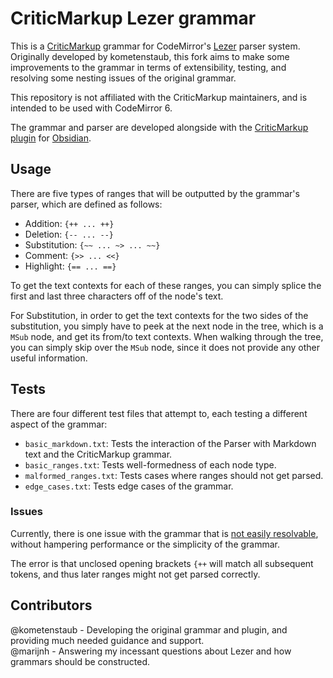 # CriticMarkup Lezer grammar

This is a [CriticMarkup](https://github.com/CriticMarkup/CriticMarkup-toolkit) grammar for CodeMirror's [Lezer](https://lezer.codemirror.net/) parser system.
Originally developed by kometenstaub, this fork aims to make some improvements to the grammar in terms of extensibility, testing, and resolving
some nesting issues of the original grammar.

This repository is not affiliated with the CriticMarkup maintainers, and is intended to be used with CodeMirror 6.

The grammar and parser are developed alongside with the [CriticMarkup plugin](https://github.com/Fevol/obsidian-criticmarkup) for [Obsidian](https://obsidian.md/).



## Usage

There are five types of ranges that will be outputted by the grammar's parser, which are defined as follows:
- Addition: `{++ ... ++}`
- Deletion: `{-- ... --}`
- Substitution: `{~~ ... ~> ... ~~}`
- Comment: `{>> ... <<}`
- Highlight: `{== ... ==}`

To get the text contexts for each of these ranges, you can simply splice the first and last three characters off of the node's text.

For Substitution, in order to get the text contexts for the two sides of the substitution, you simply have to peek
at the next node in the tree, which is a `MSub` node, and get its from/to text contexts. When walking through the tree,
you can simply skip over the `MSub` node, since it does not provide any other useful information.


## Tests
There are four different test files that attempt to, each testing a different aspect of the grammar:
- `basic_markdown.txt`: Tests the interaction of the Parser with Markdown text and the CriticMarkup grammar.
- `basic_ranges.txt`: Tests well-formedness of each node type.
- `malformed_ranges.txt`: Tests cases where ranges should not get parsed.
- `edge_cases.txt`: Tests edge cases of the grammar.

### Issues
Currently, there is one issue with the grammar that is [not easily resolvable](https://discuss.codemirror.net/t/proper-local-token-group-usage-and-incorrect-matching/5778/11),
without hampering performance or the simplicity of the grammar.

The error is that unclosed opening brackets `{++` will match all subsequent tokens, and thus later
ranges might not get parsed correctly.


## Contributors
@kometenstaub - Developing the original grammar and plugin, and providing much needed guidance and support.<br>
@marijnh - Answering my incessant questions about Lezer and how grammars should be constructed.
